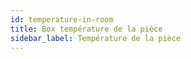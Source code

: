 ```yaml
---
id: temperature-in-room
title: Box température de la pièce
sidebar_label: Température de la pièce
---
```


